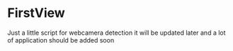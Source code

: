 # FirstView
Just a little script for webcamera detection
it will be updated later and a lot of application should be added soon 
